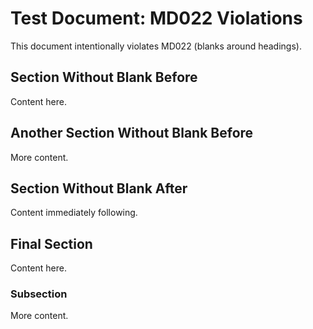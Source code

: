 # Test Document: MD022 Violations

This document intentionally violates MD022 (blanks around headings).
## Section Without Blank Before

Content here.
## Another Section Without Blank Before
More content.

## Section Without Blank After
Content immediately following.

## Final Section
Content here.
### Subsection
More content.
